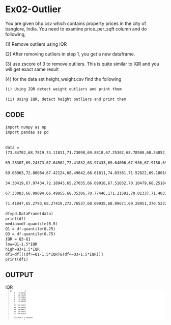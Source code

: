 # Ex02-Outlier

You are given bhp.csv which contains property prices in the city of banglore, India. You need to examine price_per_sqft column and do following,

(1) Remove outliers using IQR 

(2) After removing outliers in step 1, you get a new dataframe.

(3) use zscore of 3 to remove outliers. This is quite similar to IQR and you will get exact same result

(4) for the data set height_weight.csv find the following

    (i) Using IQR detect weight outliers and print them

    (ii) Using IQR, detect height outliers and print them
## CODE
```
import numpy as np
import pandas as pd


data = [73.84702,68.7819,74.11011,71.73098,69.8818,67.25302,68.78508,68.34852,67.01895,63.45649,71.19538,71.64081,64.76633,
        69.28307,69.24373,67.64562,72.41832,63.97433,69.64006,67.936,67.9150,69.43944,66.14913,375.20597,7.8932,68.14403,
        69.08963,72.80084,67.42124,68.49642,68.61811,74.03381,71.52822,69.18016,69.5772,70.40093,69.07617,67.19352,65.80732,
        34.30419,67.97434,72.18943,65.27035,66.09018,67.51032,70.10479,68.25184,72.17271,69.17986,72.87036,64.78258,70.18355,68.49145,
        67.33083,66.99094,66.49955,68.35306,70.77446,171.21592,70.01337,71.40318,69.55201,73.81853,66.99688,
       71.41847,65.2793,68.27419,272.76537,68.09938,68.89671,69.28951,370.52322]

df=pd.DataFrame(data)
print(df)
median=df.quantile(0.5)
Q1 = df.quantile(0.25)
Q3 = df.quantile(0.75)
IQR = Q3-Q1
low=Q1-1.5*IQR
high=Q3+1.5*IQR
df1=df[((df>=Q1-1.5*IQR)&(df<=Q3+1.5*IQR))]
print(df1)
```
## OUTPUT
IQR
![output](./33.png)
